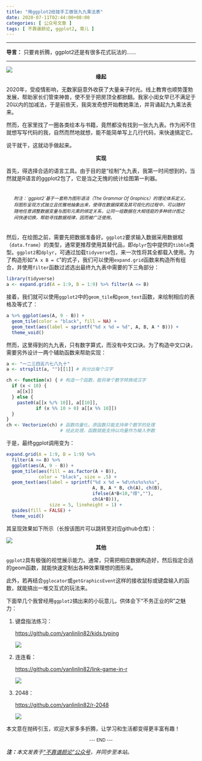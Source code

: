 ```yaml
---
title: "用ggplot2给娃手工做张九九乘法表"
date: 2020-07-11T02:44:00+08:00
categories: [ 公众号文章 ]
tags: [ 不靠谱颜论, ggplot2, 育儿 ]
---
```


---

**导言：** 只要肯折腾，ggplot2还是有很多花式玩法的……

---

<img src="images/2020-07-11/ggplot2.png" style="max-width:100px"/>

<center><b>缘起</b></center>

2020年，受疫情影响，无数家庭意外收获了大量亲子时光。线上教育也顺势蓬勃发展，帮助家长们管束神兽，使不至于把房顶全都掀翻。我家小闺女早已不满足于20以内的加减法，于是前些天，我突发奇想开始教她乘法，并背诵起九九乘法表来。

然而，在家里找了一圈各类绘本与书籍，竟然都没有找到一张九九表。作为闲不住就想写写代码的我，自然而然地就想，能不能简单写上几行代码，来快速搞定它。

说干就干，这就动手做起来。

<center><b>实现</b></center>

首先，得选择合适的语言工具。由于目的是“绘制”九九表，我第一时间想到的，当然就是R语言的ggplot2包了，它是当之无愧的统计绘图第一利器。

<p style="padding:20px"><small><i>附注：`ggplot2`基于一套称为图形语法（The Grammar Of Graphics）的理论体系定义，将图形呈现方式独立且优雅地抽象出来，使得在数据探索及其可视化的过程中，可以随时随地任意调整数据变量与图形元素的绑定关系，让同一组数据在大相径庭的多种统计图之间快速切换，帮助寻找数据规律，因而被广泛使用。</i></small></p>

然后，在绘图之前，需要先把数据准备好。`ggplot2`要求输入数据采用数据框（`data.frame`）的类型，通常更推荐使用其替代品，即`dplyr`包中提供的`tibble`类型。`ggplot2`和`dplyr`，可通过加载`tidyverse`包，来一次性将其全都载入使用。为了构造形如“`A x B = C`”的式子，我们可以使用`expand.grid`函数来构造所有组合，并使用`filter`函数过滤选出最终九九表中需要的下三角部分：

```r
library(tidyverse)
a <- expand.grid(A = 1:9, B = 1:9) %>% filter(A <= B)
```

接着，我们就可以使用`ggplot2`中的`geom_tile`和`geom_text`函数，来绘制相应的表格及等式了：

```r
a %>% ggplot(aes(A, 9 - B)) +
  geom_tile(color = "black", fill = NA) +
  geom_text(aes(label = sprintf("%d x %d = %d", A, B, A * B))) +
  theme_void()
```

然而，这里得到的九九表，只有数字算式，而没有中文口诀。为了构造中文口诀，需要另外设计一两个辅助函数来帮助实现：

```r
a <- "一二三四五六七八九十"
a <- strsplit(a, "")[[1]] # 拆分出每个汉字

ch <- function(x) { # 构造一个函数，能将单个数字转换成汉字
  if (x < 10) {
    a[[x]]
  } else {
    paste0(a[[x %/% 10]], a[[10]],
           if (x %% 10 > 0) a[[x %% 10]])
  }
}
ch <- Vectorize(ch) # 函数向量化。原函数只能支持单个数字的处理
                    # 经此处理，函数就能支持以向量作为输入参数
```

于是，最终ggplot调用变为：

```r
expand.grid(A = 1:9, B = 1:9) %>%
  filter(A <= B) %>%
  ggplot(aes(A, 9 - B)) +
  geom_tile(aes(fill = as.factor(A + B)),
            color = "black", size = .5) +
  geom_text(aes(label = sprintf("%d x %d = %d\n%s%s%s%s",
                                A, B, A * B, ch(A), ch(B),
                                ifelse(A*B<10,"得",""),
                                ch(A*B))),
                size = 5, lineheight = 1) +
  guides(fill = FALSE) +
  theme_void()
```

其呈现效果如下所示（长按该图片可以跳转至对应github仓库）：

<img src="images/2020-07-11/multiplication-table.png" style="max-width:500px"/>

<center><b>其他</b></center>

`ggplot2`具有极强的视觉展示能力。通常，只需把相应数据构造好，然后指定合适的geom函数，就能快速定制出各种效果理想的图形来。

此外，若再结合`gglocator`或`getGraphicsEvent`这样的接收鼠标或键盘输入的函数，就能搞出一堆交互式的玩法来。

下面举几个我曾经用`ggplot2`搞出来的小玩意儿，供体会下“不务正业的R”之魅力：

1. 键盘指法练习：

    <https://github.com/yanlinlin82/kids.typing>

    <img src="images/2020-07-11/keyboard.png" style="max-width:400px"/>

2. 连连看：

    <https://github.com/yanlinlin82/link-game-in-r>

    <img src="images/2020-07-11/link-game.png" style="max-width:400px"/>

3. 2048：

    <https://github.com/yanlinlin82/r-2048>

    <img src="images/2020-07-11/r-2048.png" style="max-width:400px"/>

本文意在抛砖引玉，欢迎大家多多折腾，让学习和生活都变得更丰富有趣！

<center><small>--- END ---</small></center>

<i><b>注：</b>本文发表于[“不靠谱颜论”公众号](https://mp.weixin.qq.com/s/-NGmN3jC0SJKWW_a28FGhw)，并同步至本站。</i>

